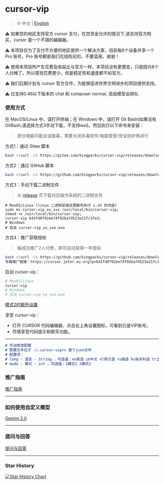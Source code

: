 # cursor-vip

> 🌐️ 中文 | [English](README.md)

⚠️ 如果您的地区支持官方 cursor 支付，在您资金允许的情况下,请支持官方购买，cursor 是一个不错的编辑器。

⚠️ 本项目仅为了支付不方便的地区提供一个解决方案，目前每8个设备共享一个 Pro 账号，Pro 账号都是我们花钱购买的，不要滥用，谢谢！

⚠️ 使用本项目所产生花费及收益比与官方一样，本项目没有更便宜，只是因为8个人分摊了，所以感觉花费更少。但是稳定性和速度都不如官方。

⚠️ 我们后期计划与 cursor 官方合作，为能够促进世界文明进步的项目提供支持。

⚠️ 仅支持0.46以下版本的 chat 和 composer normal, 高级模型会排队


### 使用方式

在 MacOS/Linux 中，请打开终端；在 Windows 中，请打开 Git Bash(如果没有GitBash,请选择方式3手动下载，不支持wsl)。然后执行以下命令来安装：
> 部分电脑可能会误报毒，需要关闭杀毒软件/电脑管家/安全防护再进行

方式1：通过 Gitee 脚本
```bash
bash <(curl -Lk https://gitee.com/kingparks/cursor-vip/releases/download/latest/ic.sh) 643fd0792ee74f92ba74523e21fc3fe3
```
方式2：通过 GitHub 脚本
```bash
bash <(curl -Lk https://github.com/kingparks/cursor-vip/releases/download/latest/i.sh) 643fd0792ee74f92ba74523e21fc3fe3
```
方式3：手动下载二进制文件
> 从 [release](https://github.com/kingparks/cursor-vip/releases/) 页下载对应操作系统的二进制文件
```shell
# MaxOS/Linux (linux 二进制安装还需额外执行 i.sh 的内容)
sudo mv cursor-vip_xx_xxx /usr/local/bin/cursor-vip;
chmod +x /usr/local/bin/cursor-vip;
cursor-vip 643fd0792ee74f92ba74523e21fc3fe3;
# Windows
# 双击 cursor-vip_xx_xxx.exe
```
方式4：推广获取授权
> 每成功推广2人付费，即可自动获得一年授权
```bash
bash <(curl -Lk https://github.com/kingparks/cursor-vip/releases/download/latest/i.sh) 643fd0792ee74f92ba74523e21fc3fe3
专属推广链接：https://cursor.jeter.eu.org?p=643fd0792ee74f92ba74523e21fc3fe3
```

启动 cursor-vip：
```bash
# MaxOS/Linux
cursor-vip
# Windows
# 双击 cursor-vip_xx_xxx.exe
```

[模式2的额外设置](docs/proxyMode_CN.md)

享受 cursor-vip：
* 打开 CURSOR 代码编辑器，点击右上角设置图标，可看到已是VIP账号。
* 尽情享受代码提示和聊天功能。
---

```md
# 手动修改配置
# 配置文件位于 ~/.cursor-viprc 是个json文件
# 配置项：
# lang - 语言 - String ，可选值：en英语 zh中文 nl荷兰语 ru俄语 hu匈牙利语 tr土耳其语 es西班牙语
# mode - 模式 - int ，可选值：1模式1 2模式2
```

### 推广指南
[推广指南](docs/promotion_CN.md)

---

### 如何使用自定义模型
[Gemini 2.0](docs/models-gemini-2.0_CN.md)

---

### 提问与回答
[提问与回答](docs/Q&A_CN.md)

---
### Star History
<a href="https://star-history.com/#kingparks/cursor-vip&Date">
 <picture>
   <source media="(prefers-color-scheme: dark)" srcset="https://api.star-history.com/svg?repos=kingparks/cursor-vip&type=Date&theme=dark" />
   <source media="(prefers-color-scheme: light)" srcset="https://api.star-history.com/svg?repos=kingparks/cursor-vip&type=Date" />
   <img alt="Star History Chart" src="https://api.star-history.com/svg?repos=kingparks/cursor-vip&type=Date" />
 </picture>
</a>